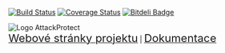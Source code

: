[![Build Status](https://travis-ci.org/filipsedivy/AttackProtect.svg?branch=master)](https://travis-ci.org/filipsedivy/AttackProtect)
[![Coverage Status](https://coveralls.io/repos/filipsedivy/AttackProtect/badge.svg)](https://coveralls.io/r/filipsedivy/AttackProtect) 
[![Bitdeli Badge](https://d2weczhvl823v0.cloudfront.net/filipsedivy/attackprotect/trend.png)](https://bitdeli.com/free "Bitdeli Badge")

![Logo AttackProtect](http://i.imgur.com/PKVS1Ey.png)<br>
<a href="http://filipsedivy.github.io/AttackProtect/"><span style="font-size: 22px">Webové stránky projektu</a></span> |
<a href="http://filipsedivy.github.io/AttackProtect/doc"><span style="font-size: 22px">Dokumentace</a></span></a>

